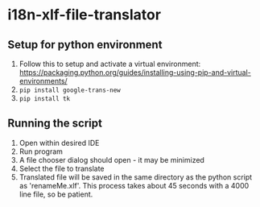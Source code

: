 # i18n-xlf-file-translator

## Setup for python environment
1. Follow this to setup and activate a virtual environment: https://packaging.python.org/guides/installing-using-pip-and-virtual-environments/
2. `pip install google-trans-new`
3. `pip install tk`

## Running the script
1. Open within desired IDE
2. Run program
3. A file chooser dialog should open - it may be minimized
4. Select the file to translate
5. Translated file will be saved in the same directory as the python script as 'renameMe.xlf'. This process takes about 45 seconds with a 4000 line file, so be patient.
